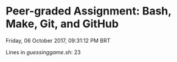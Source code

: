 # Peer-graded Assignment: Bash, Make, Git, and GitHub
Friday, 06 October 2017, 09:31:12 PM BRT

Lines in *guessinggame.sh*: 23
